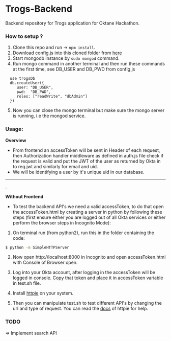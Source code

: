 # Trogs-Backend
Backend repository for Trogs application for Oktane Hackathon.

### How to setup ?
  1) Clone this repo and run -> `npm install`.  
  2) Download config.js into this cloned folder from [here](https://send.firefox.com/download/dfa07d06c5/#6c9cxmZbCZD9mJQg6x7ueQ)  
  3) Start mongodb instance by `sudo mongod` command.  
  4) Run mongo command in another terminal and then run these commands at the first time, see DB_USER and DB_PWD from config.js    
  ```
    use trogsDb
    db.createUser({
       user: "DB_USER",
       pwd:  "DB_PWD",
       roles: ["readWrite", "dbAdmin"]
    })
 ```  
 5) Now you can close the mongo terminal but make sure the mongo server is running, i.e the mongod service.  

### Usage: 

**Overview**  
* From frontend an accessToken will be sent in Header of each request, then Authorization handler middleware as defined in auth.js file check if the request is valid and put the JWT of the user as returned by Okta in to req.jwt and similarly for email and uid.  
* We will be identifying a user by it's unique uid in our database.  
<hr>. 

**Without Frontend**  

* To test the backend API's we need a valid accessToken, to do that open the accessToken.html by creating a server in python by following these steps (first ensure either you are logged out of all Okta services or either perform the browser steps in Incognito Mode):  

1) On terminal run (from python2), run this in the folder containing the code: 
  ```sh
  $ python -m SimpleHTTPServer  
  ```  
  
2) Now open http://localhost:8000 in Incognito and open accessToken.html with Console of Browser open.  

3) Log into your Okta account, after logging in the accessToken will be logged in console. Copy that token and place it in accessToken variable in test.sh file.  

4) Install [httpie](https://github.com/jakubroztocil/httpie#2installation) on your system.  

4) Then you can manipulate test.sh to test different API's by changing the url and type of request. You can read the [docs](https://httpie.org/doc) of httpie for help.   

### TODO

=> Implement search API  

